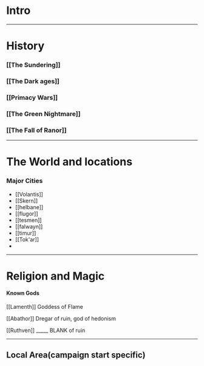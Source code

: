 
# Intro

*********
# History

### [[The Sundering]]

### [[The Dark ages]]

### [[Primacy Wars]]

### [[The Green Nightmare]] 

### [[The Fall of Ranor]]


_____
# The World and locations

### Major Cities

- [[Volantis]] 
- [[Skern]]
- [[helbane]]
- [[flugor]]
- [[tesmen]]
- [[falwayn]]
- [[timur]]
- [[Tok'ar]]
- 

_____
# Religion and Magic

#### Known Gods


[[Lamenth]] Goddess of Flame

[[Abathor]] Dregar of ruin, god of hedonism

[[Ruthven]] _____ BLANK of ruin

____

## Local Area(campaign start specific)
